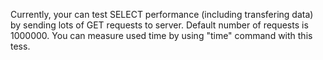 Currently, your can test SELECT performance (including transfering data) by sending lots of GET requests to server. Default number of requests is 1000000. You can measure used time by using "time" command with this tess.
